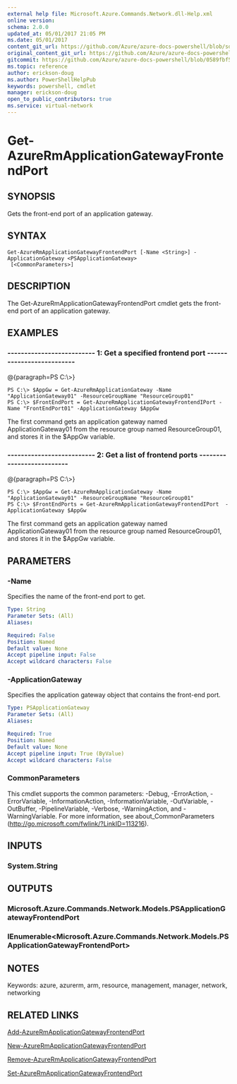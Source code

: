 ```yaml
---
external help file: Microsoft.Azure.Commands.Network.dll-Help.xml
online version:
schema: 2.0.0
updated_at: 05/01/2017 21:05 PM
ms.date: 05/01/2017
content_git_url: https://github.com/Azure/azure-docs-powershell/blob/sdw-version-test/azureps-cmdlets-docs/ResourceManager/AzureRM.Network/v2.2.0/Get-AzureRmApplicationGatewayFrontendPort.md
original_content_git_url: https://github.com/Azure/azure-docs-powershell/blob/sdw-version-test/azureps-cmdlets-docs/ResourceManager/AzureRM.Network/v2.2.0/Get-AzureRmApplicationGatewayFrontendPort.md
gitcommit: https://github.com/Azure/azure-docs-powershell/blob/0589fbf53d27e39e0cf445261d29c64fb0859d62
ms.topic: reference
author: erickson-doug
ms.author: PowerShellHelpPub
keywords: powershell, cmdlet
manager: erickson-doug
open_to_public_contributors: true
ms.service: virtual-network
---
```


# Get-AzureRmApplicationGatewayFrontendPort

## SYNOPSIS
Gets the front-end port of an application gateway.

## SYNTAX

```
Get-AzureRmApplicationGatewayFrontendPort [-Name <String>] -ApplicationGateway <PSApplicationGateway>
 [<CommonParameters>]
```

## DESCRIPTION
The Get-AzureRmApplicationGatewayFrontendPort cmdlet gets the front-end port of an application gateway.

## EXAMPLES

### --------------------------  1: Get a specified frontend port  --------------------------
@{paragraph=PS C:\\\>}





```
PS C:\> $AppGw = Get-AzureRmApplicationGateway -Name "ApplicationGateway01" -ResourceGroupName "ResourceGroup01"
PS C:\> $FrontEndPort = Get-AzureRmApplicationGatewayFrontendIPort -Name "FrontEndPort01" -ApplicationGateway $AppGw
```

The first command gets an application gateway named ApplicationGateway01 from the resource group named ResourceGroup01, and stores it in the $AppGw variable.

### --------------------------  2: Get a list of frontend ports  --------------------------
@{paragraph=PS C:\\\>}





```
PS C:\> $AppGw = Get-AzureRmApplicationGateway -Name "ApplicationGateway01" -ResourceGroupName "ResourceGroup01"
PS C:\> $FrontEndPorts = Get-AzureRmApplicationGatewayFrontendIPort  -ApplicationGateway $AppGw
```

The first command gets an application gateway named ApplicationGateway01 from the resource group named ResourceGroup01, and stores it in the $AppGw variable.

## PARAMETERS

### -Name
Specifies the name of the front-end port to get.

```yaml
Type: String
Parameter Sets: (All)
Aliases: 

Required: False
Position: Named
Default value: None
Accept pipeline input: False
Accept wildcard characters: False
```

### -ApplicationGateway
Specifies the application gateway object that contains the front-end port.

```yaml
Type: PSApplicationGateway
Parameter Sets: (All)
Aliases: 

Required: True
Position: Named
Default value: None
Accept pipeline input: True (ByValue)
Accept wildcard characters: False
```

### CommonParameters
This cmdlet supports the common parameters: -Debug, -ErrorAction, -ErrorVariable, -InformationAction, -InformationVariable, -OutVariable, -OutBuffer, -PipelineVariable, -Verbose, -WarningAction, and -WarningVariable. For more information, see about_CommonParameters (http://go.microsoft.com/fwlink/?LinkID=113216).

## INPUTS

### System.String

## OUTPUTS

### Microsoft.Azure.Commands.Network.Models.PSApplicationGatewayFrontendPort

### IEnumerable<Microsoft.Azure.Commands.Network.Models.PSApplicationGatewayFrontendPort>

## NOTES
Keywords: azure, azurerm, arm, resource, management, manager, network, networking

## RELATED LINKS

[Add-AzureRmApplicationGatewayFrontendPort]()

[New-AzureRmApplicationGatewayFrontendPort]()

[Remove-AzureRmApplicationGatewayFrontendPort]()

[Set-AzureRmApplicationGatewayFrontendPort]()

